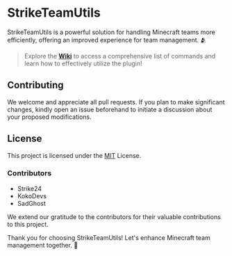 # StrikeTeamUtils

StrikeTeamUtils is a powerful solution for handling Minecraft teams more efficiently, offering an improved experience for team management. 🫂

> Explore the **[Wiki](https://github.com/Strike24/StrikeTeamUtils/wiki)** to access a comprehensive list of commands and learn how to effectively utilize the plugin!

## Contributing

We welcome and appreciate all pull requests. If you plan to make significant changes, kindly open an issue beforehand to initiate a discussion about your proposed modifications.

## License

This project is licensed under the [MIT](https://choosealicense.com/licenses/mit/) License.

### Contributors

- Strike24
- KokoDevs
- SadGhost

We extend our gratitude to the contributors for their valuable contributions to this project.

Thank you for choosing StrikeTeamUtils! Let's enhance Minecraft team management together. 🚀
